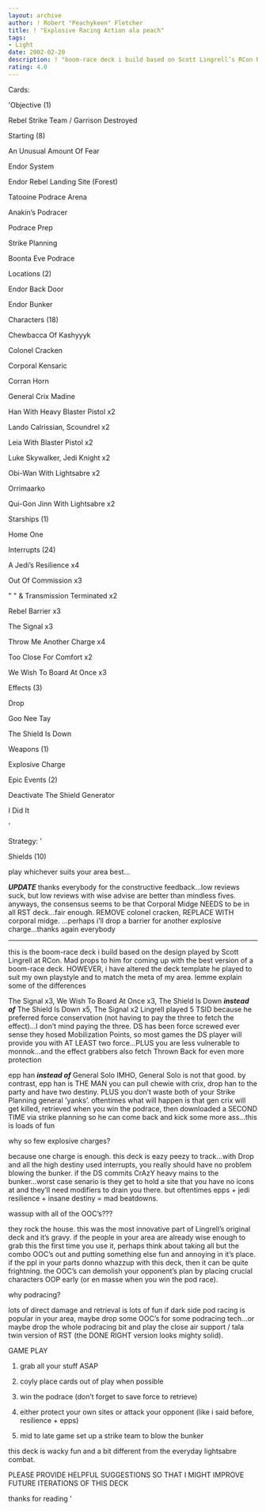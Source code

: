 ```yaml
---
layout: archive
author: ! Robert "Peachykeen" Fletcher
title: ! "Explosive Racing Action ala peach"
tags:
- Light
date: 2002-02-20
description: ! "boom-race deck i build based on Scott Lingrell’s RCon RST...tweaked to include all the newer cards and for the meta around here..."
rating: 4.0
---
```

Cards: 

'Objective (1)


Rebel Strike Team / Garrison Destroyed


Starting (8)


An Unusual Amount Of Fear 

Endor System

Endor Rebel Landing Site (Forest)

Tatooine Podrace Arena

Anakin’s Podracer

Podrace Prep

Strike Planning

Boonta Eve Podrace


Locations (2)


Endor Back Door

Endor Bunker


Characters (18)


Chewbacca Of Kashyyyk

Colonel Cracken

Corporal Kensaric

Corran Horn

General Crix Madine

Han With Heavy Blaster Pistol x2

Lando Calrissian, Scoundrel x2

Leia With Blaster Pistol x2

Luke Skywalker, Jedi Knight x2

Obi-Wan With Lightsabre x2

Orrimaarko

Qui-Gon Jinn With Lightsabre x2


Starships (1)


Home One


Interrupts (24)


A Jedi’s Resilience x4

Out Of Commission x3

" " & Transmission Terminated x2

Rebel Barrier x3

The Signal x3

Throw Me Another Charge x4

Too Close For Comfort x2

We Wish To Board At Once x3


Effects (3)


Drop

Goo Nee Tay

The Shield Is Down


Weapons (1)


Explosive Charge


Epic Events (2)


Deactivate The Shield Generator

I Did It



'

Strategy: '

Shields (10) 


play whichever suits your area best...



***UPDATE*** thanks everybody for the constructive feedback...low reviews suck, but low reviews with wise advise are better than mindless fives.  anyways, the consensus seems to be that Corporal Midge NEEDS to be in all RST deck...fair enough.  REMOVE colonel cracken, REPLACE WITH corporal midge.  ...perhaps i’ll drop a  barrier for another explosive charge...thanks again everybody


************************************************************


this is the boom-race deck i build based on the design played by Scott Lingrell at RCon.  Mad props to him for coming up with the best version of a boom-race deck.  HOWEVER, i have altered the deck template he played to suit my own playstyle and to match the meta of my area.  lemme explain some of the differences


The Signal x3, We Wish To Board At Once x3, The Shield Is Down ***instead of*** The Shield Is Down x5, The Signal x2  Lingrell played 5 TSID because he preferred force conservation (not having to pay the three to fetch the effect)...I don’t mind paying the three.  DS has been force screwed ever sense they hosed Mobilization Points, so most games the DS player will provide you with AT LEAST two force...PLUS you are less vulnerable to monnok...and the effect grabbers also fetch Thrown Back for even more protection


epp han ***instead of*** General Solo  IMHO, General Solo is not that good.  by contrast, epp han is THE MAN  you can pull chewie with crix, drop han to the party and have two destiny.  PLUS you don’t waste both of your Strike Planning general ’yanks’.  oftentimes what will happen is that gen crix will get killed, retrieved when you win the podrace, then downloaded a SECOND TIME via strike planning so he can come back and kick some more ass...this is loads of fun


why so few explosive charges?  

because one charge is enough.  this deck is eazy peezy to track...with Drop and all the high destiny used interrupts, you really should have no problem blowing the bunker.  if the DS commits CrAzY heavy mains to the bunker...worst case senario is they get to hold a site that you have no icons at and they’ll need modifiers to drain you there.  but oftentimes epps + jedi resilience + insane destiny = mad beatdowns.


wassup with all of the OOC’s???

they rock the house.  this was the most innovative part of Lingrell’s original deck and it’s gravy.  if the people in your area are already wise enough to grab this the first time you use it, perhaps think about taking all but the combo OOC’s out and putting something else fun and annoying in it’s place.  if the ppl in your parts donno whazzup with this deck, then it can be quite frightning.  the OOC’s can demolish your opponent’s plan by placing crucial characters OOP early (or en masse when you win the pod race).  


why podracing?

lots of direct damage and retrieval is lots of fun  if dark side pod racing is popular in your area, maybe drop some OOC’s for some podracing tech...or maybe drop the whole podracing bit and play the close air support / tala twin version of RST (the DONE RIGHT version looks mighty solid).


GAME PLAY


1) grab all your stuff ASAP  

2) coyly place cards out of play when possible

3) win the podrace (don’t forget to save force to retrieve)

4) either protect your own sites or attack your opponent (like i said before, resilience + epps)

5) mid to late game set up a strike team to blow the bunker


this deck is wacky fun and a bit different from the everyday lightsabre combat.  


PLEASE PROVIDE HELPFUL SUGGESTIONS SO THAT I MIGHT IMPROVE FUTURE ITERATIONS OF THIS DECK


thanks for reading     '